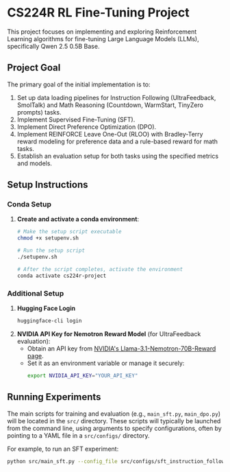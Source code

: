 # CS224R RL Fine-Tuning Project

This project focuses on implementing and exploring Reinforcement Learning algorithms for fine-tuning Large Language Models (LLMs), specifically Qwen 2.5 0.5B Base.
## Project Goal

The primary goal of the initial implementation is to:
1.  Set up data loading pipelines for Instruction Following (UltraFeedback, SmolTalk) and Math Reasoning (Countdown, WarmStart, TinyZero prompts) tasks.
2.  Implement Supervised Fine-Tuning (SFT).
3.  Implement Direct Preference Optimization (DPO).
4.  Implement REINFORCE Leave One-Out (RLOO) with Bradley-Terry reward modeling for preference data and a rule-based reward for math tasks.
5.  Establish an evaluation setup for both tasks using the specified metrics and models.

## Setup Instructions

### Conda Setup

1. **Create and activate a conda environment**:
   ```bash
   # Make the setup script executable
   chmod +x setupenv.sh
   
   # Run the setup script
   ./setupenv.sh
   
   # After the script completes, activate the environment
   conda activate cs224r-project
   ```

### Additional Setup

1.  **Hugging Face Login** 
    ```bash
    huggingface-cli login
    ```
2.  **NVIDIA API Key for Nemotron Reward Model** (for UltraFeedback evaluation):
    - Obtain an API key from [NVIDIA's Llama-3.1-Nemotron-70B-Reward page](https://huggingface.co/nvidia/Llama-3.1-Nemotron-70B-Reward).
    - Set it as an environment variable or manage it securely:
      ```bash
      export NVIDIA_API_KEY="YOUR_API_KEY"
      ```

## Running Experiments

The main scripts for training and evaluation (e.g., `main_sft.py`, `main_dpo.py`) will be located in the `src/` directory.
These scripts will typically be launched from the command line, using arguments to specify configurations, often by pointing to a YAML file in a `src/configs/` directory.

For example, to run an SFT experiment:
```bash
python src/main_sft.py --config_file src/configs/sft_instruction_following.yaml
```
